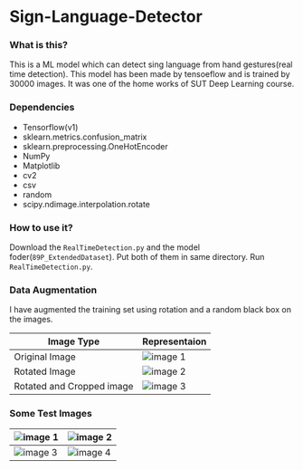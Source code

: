 # Sign-Language-Detector

### What is this?
This is a ML model which can detect sing language from hand gestures(real time detection). This model has been made by tensoeflow and is trained by 30000 images. It was one of the home works of SUT Deep Learning course.

### Dependencies
* Tensorflow(v1)
* sklearn.metrics.confusion_matrix
* sklearn.preprocessing.OneHotEncoder
* NumPy
* Matplotlib
* cv2
* csv
* random
* scipy.ndimage.interpolation.rotate


### How to use it?
Download the `RealTimeDetection.py` and the model foder(`89P_ExtendedDataset`). Put both of them in same directory. Run `RealTimeDetection.py`.


### Data Augmentation
I have augmented the training set using rotation and a random black box on the images.

| Image Type  | Representaion|
| ------------- |-------------|
| Original Image  | ![image 1](http://ee.sharif.edu/~amin/static/Deep/sample.png)|
| Rotated Image  | ![image 2](http://ee.sharif.edu/~amin/static/Deep/rotated_sample.png)|
| Rotated and Cropped image  | ![image 3](http://ee.sharif.edu/~amin/static/Deep/croped_sample.png)|



### Some Test Images
| ![image 1](http://ee.sharif.edu/~amin/static/Deep/Deep_01.png)  | ![image 2](http://ee.sharif.edu/~amin/static/Deep/Deep_02.png)|
| ------------- |-------------|
| ![image 3](http://ee.sharif.edu/~amin/static/Deep/Deep_03.png)  | ![image 4](http://ee.sharif.edu/~amin/static/Deep/Deep_04.png)|
